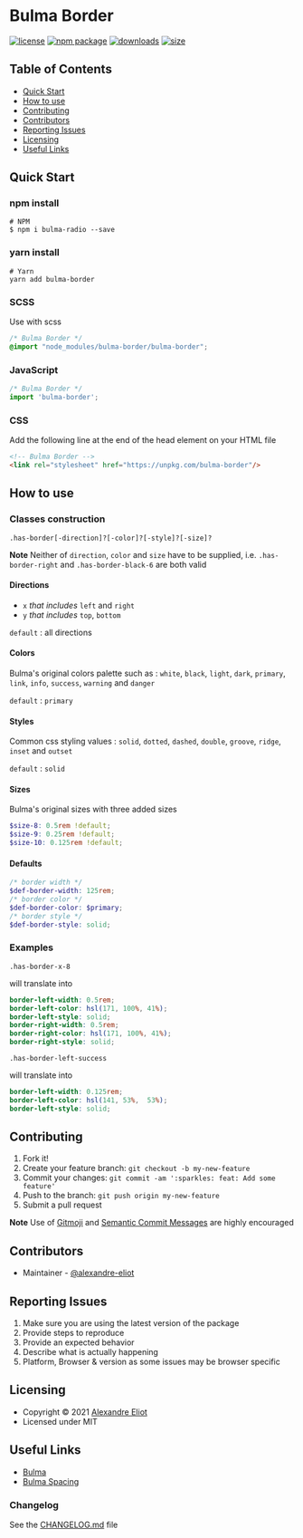 # Bulma Border

[![license](https://img.shields.io/badge/license-MIT-yellow.svg)](https://alexandre-eliot.github.io/bulma-border/) [![npm package](https://img.shields.io/npm/v/bulma-border.svg)](https://www.npmjs.org/package/bulma-border) [![downloads](https://img.shields.io/npm/dt/bulma-border.svg)](https://www.npmjs.com/package/bulma-border) [![size](https://img.shields.io/bundlephobia/minzip/bulma-border)](https://www.npmjs.com/package/bulma-border)

## Table of Contents

* [Quick Start](#quick-start)
* [How to use](#how-to-use)
* [Contributing](#contributing)
* [Contributors](#contributors)
* [Reporting Issues](#reporting-issues)
* [Licensing](#licensing)
* [Useful Links](#useful-links)

## Quick Start

### npm install

```shell script
# NPM
$ npm i bulma-radio --save
```

### yarn install

```shell script
# Yarn
yarn add bulma-border
```

### SCSS

Use with scss

```scss
/* Bulma Border */
@import "node_modules/bulma-border/bulma-border";
```

### JavaScript

```javascript
/* Bulma Border */
import 'bulma-border';
```

### CSS

Add the following line at the end of the head element on your HTML file

```html
<!-- Bulma Border -->
<link rel="stylesheet" href="https://unpkg.com/bulma-border"/>
```

## How to use

### Classes construction

```text
.has-border[-direction]?[-color]?[-style]?[-size]?
```

**Note** Neither of `direction`, `color` and `size` have to be supplied,
i.e. `.has-border-right` and `.has-border-black-6` are both valid

#### Directions

* `x` *that includes* `left` and `right`
* `y` *that includes* `top`, `bottom`

`default` : all directions

#### Colors

Bulma's original colors palette such as :
`white`, `black`, `light`, `dark`, `primary`, `link`, `info`, `success`, `warning` and `danger`

`default` : `primary`

#### Styles

Common css styling values :
`solid`, `dotted`, `dashed`, `double`, `groove`, `ridge`, `inset` and `outset`

`default` : `solid`

#### Sizes

Bulma's original sizes with three added sizes

```scss
$size-8: 0.5rem !default;
$size-9: 0.25rem !default;
$size-10: 0.125rem !default;
```

#### Defaults

```scss
/* border width */
$def-border-width: 125rem;
/* border color */
$def-border-color: $primary;
/* border style */
$def-border-style: solid;
```

### Examples

```text
.has-border-x-8
```

will translate into

```scss
border-left-width: 0.5rem;
border-left-color: hsl(171, 100%, 41%);
border-left-style: solid;
border-right-width: 0.5rem;
border-right-color: hsl(171, 100%, 41%);
border-right-style: solid;
```

```text
.has-border-left-success
```

will translate into

```scss
border-left-width: 0.125rem;
border-left-color: hsl(141, 53%,  53%);
border-left-style: solid;
```

## Contributing

1. Fork it!
2. Create your feature branch: `git checkout -b my-new-feature`
3. Commit your changes: `git commit -am ':sparkles: feat: Add some feature'`
4. Push to the branch: `git push origin my-new-feature`
5. Submit a pull request

**Note** Use of [Gitmoji](https://gitmoji.dev/) and [Semantic Commit Messages](https://gist.github.com/joshbuchea/6f47e86d2510bce28f8e7f42ae84c716) are highly encouraged

## Contributors

* Maintainer - [@alexandre-eliot](https://github.com/alexandre-eliot)

## Reporting Issues

1. Make sure you are using the latest version of the package
2. Provide steps to reproduce
3. Provide an expected behavior
4. Describe what is actually happening
5. Platform, Browser & version as some issues may be browser specific

## Licensing

* Copyright &copy; 2021 [Alexandre Eliot](https://github.com/alexandre-eliot)
* Licensed under MIT

## Useful Links

* [Bulma](https://bulma.io)
* [Bulma Spacing](https://github.com/kaangokdemir/bulma-spacing)

### Changelog

See the [CHANGELOG.md](https://github.com/kaangokdemir/bulma-border/blob/master/CHANGELOG.md) file
